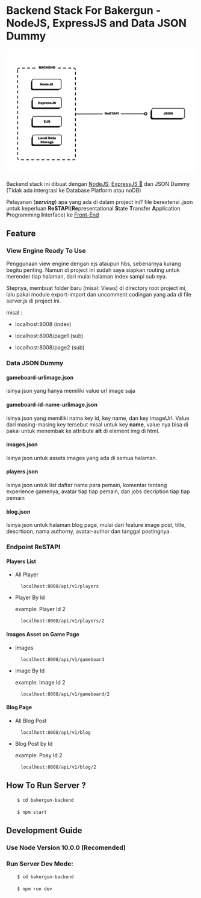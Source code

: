 # Backend Stack For Bakergun - NodeJS, ExpressJS and Data JSON Dummy

![Flow-Diagram-NodeJS-ExpressJS-EJS-WithoutDB](Flow_Diagram_NodeJS_ExpressJS_EJS_WithoutDB_sm.png)

Backend stack ini dibuat dengan [NodeJS](https://nodejs.org), [ExpressJS 🚀](https://expressjs.com) dan JSON Dummy (Tidak ada intergrasi ke Database Platform atau noDB)

Pelayanan (**_serving_**) apa yang ada di dalam project ini? file berextensi .json untuk keperluan **ReSTAPI**(**Re**presentational **S**tate **T**ransfer **A**pplication **P**rogramming **I**nterface) ke [Front-End](https://github.com/sanengineer/backergun-fronent-html-css-js)



## Feature

### View Engine Ready To Use
Penggunaan view engine dengan ejs ataupun hbs, sebenarnya kurang begitu penting. Namun di project ini sudah saya siapkan routing untuk merender tiap halaman, dari mulai halaman index sampi sub nya.

Stepnya, membuat folder baru (misal: Views) di directory root project ini, lalu pakai module export-import dan uncomment codingan yang ada di file server.js di project ini. 


misal :

- localhost:8008 (index)

- localhost:8008/page1 (sub)

- localhost:8008/page2 (sub)

### Data JSON Dummy
#### gameboard-urlimage.json
isinya json yang hanya memiliki value url image saja

#### gameboard-id-name-urlimage.json
isinya json yang memiliki nama key id, key name, dan key imageUrl. Value dari masing-masing key tersebut misal untuk key **name**, value nya bisa di pakai untuk menembak ke attribute **alt** di element img di html.

#### images.json
Isinya json untuk assets images yang ada di semua halaman.

#### players.json
Isinya json untuk list daftar nama para pemain, komentar tentang experience gamenya, avatar tiap tiap pemain, dan jobs decription tiap tiap pemain

#### blog.json
Isinya json untuk halaman blog page, mulai dari feature image post, title, descrtioon, nama authorny, avatar-author dan tanggal postingnya.

### Endpoint ReSTAPI

#### Players List 

- All Player

        localhost:8008/api/v1/players

- Player By Id

  example: Player Id 2

        localhost:8008/api/v1/players/2

#### Images Asset on Game Page

- Images

        localhost:8008/api/v1/gameboard

- Image By Id

  example: Image Id 2

        localhost:8008/api/v1/gameboard/2


#### Blog Page 
- All Blog Post
  
        localhost:8008/api/v1/blog

- Blog Post by Id

  example: Posy Id 2

        localhost:8008/api/v1/blog/2



## How To Run Server ?

        $ cd bakergun-backend

        $ npm start

## Development Guide

### Use Node Version 10.0.0 (Recomended)

### Run Server Dev Mode:

        $ cd bakergun-backend

        $ npm run dev